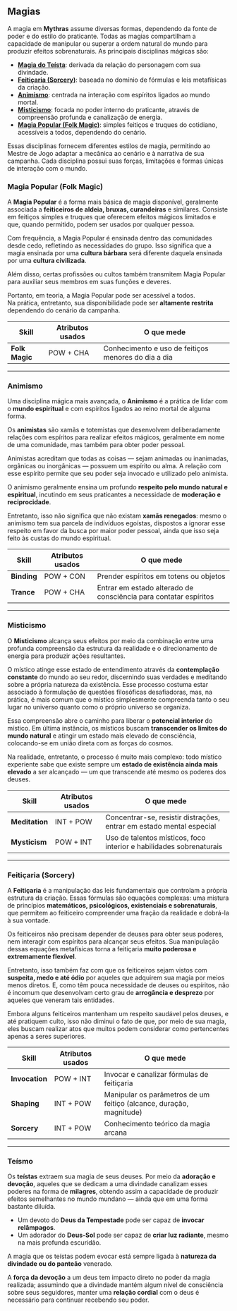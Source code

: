 ## Magias

A magia em **Mythras** assume diversas formas, dependendo da fonte de poder e do estilo do praticante. Todas as magias compartilham a capacidade de manipular ou superar a ordem natural do mundo para produzir efeitos sobrenaturais. As principais disciplinas mágicas são:

- [**Magia do Teísta**](#teísmo): derivada da relação do personagem com sua divindade.  
- [**Feitiçaria (Sorcery)**](#feitiçaria-sorcery): baseada no domínio de fórmulas e leis metafísicas da criação.  
- [**Animismo**](#animismo): centrada na interação com espíritos ligados ao mundo mortal.  
- [**Misticismo**](#misticismo): focada no poder interno do praticante, através de compreensão profunda e canalização de energia.  
- [**Magia Popular (Folk Magic)**](#magia-popular-folk-magic): simples feitiços e truques do cotidiano, acessíveis a todos, dependendo do cenário.

Essas disciplinas fornecem diferentes estilos de magia, permitindo ao Mestre de Jogo adaptar a mecânica ao cenário e à narrativa de sua campanha. Cada disciplina possui suas forças, limitações e formas únicas de interação com o mundo.
 

### Magia Popular (Folk Magic)

A **Magia Popular** é a forma mais básica de magia disponível, geralmente associada a **feiticeiros de aldeia, bruxas, curandeiras** e similares. Consiste em feitiços simples e truques que oferecem efeitos mágicos limitados e que, quando permitido, podem ser usados por qualquer pessoa.  

Com frequência, a Magia Popular é ensinada dentro das comunidades desde cedo, refletindo as necessidades do grupo. Isso significa que a magia ensinada por uma **cultura bárbara** será diferente daquela ensinada por uma **cultura civilizada**.  

Além disso, certas profissões ou cultos também transmitem Magia Popular para auxiliar seus membros em suas funções e deveres.  

Portanto, em teoria, a Magia Popular pode ser acessível a todos.  
Na prática, entretanto, sua disponibilidade pode ser **altamente restrita** dependendo do cenário da campanha.  

| Skill | Atributos usados | O que mede |
|-------|------------------|------------|
| **Folk Magic** | POW + CHA | Conhecimento e uso de feitiços menores do dia a dia 

---

### Animismo

Uma disciplina mágica mais avançada, o **Animismo** é a prática de lidar com o **mundo espiritual** e com espíritos ligados ao reino mortal de alguma forma.  

Os **animistas** são xamãs e totemistas que desenvolvem deliberadamente relações com espíritos para realizar efeitos mágicos, geralmente em nome de uma comunidade, mas também para obter poder pessoal.  

Animistas acreditam que todas as coisas — sejam animadas ou inanimadas, orgânicas ou inorgânicas — possuem um espírito ou alma. A relação com esse espírito permite que seu poder seja invocado e utilizado pelo animista.  

O animismo geralmente ensina um profundo **respeito pelo mundo natural e espiritual**, incutindo em seus praticantes a necessidade de **moderação e reciprocidade**.  

Entretanto, isso não significa que não existam **xamãs renegados**: mesmo o animismo tem sua parcela de indivíduos egoístas, dispostos a ignorar esse respeito em favor da busca por maior poder pessoal, ainda que isso seja feito às custas do mundo espiritual.  

| Skill | Atributos usados | O que mede |
|-------|------------------|------------|
| **Binding** | POW + CON | Prender espíritos em totens ou objetos |
| **Trance** | POW + CHA | Entrar em estado alterado de consciência para contatar espíritos |

---

### Misticismo

O **Misticismo** alcança seus efeitos por meio da combinação entre uma profunda compreensão da estrutura da realidade e o direcionamento de energia para produzir ações resultantes.  

O místico atinge esse estado de entendimento através da **contemplação constante** do mundo ao seu redor, discernindo suas verdades e meditando sobre a própria natureza da existência. Esse processo costuma estar associado à formulação de questões filosóficas desafiadoras, mas, na prática, é mais comum que o místico simplesmente compreenda tanto o seu lugar no universo quanto como o próprio universo se organiza.  

Essa compreensão abre o caminho para liberar o **potencial interior** do místico. Em última instância, os místicos buscam **transcender os limites do mundo natural** e atingir um estado mais elevado de consciência, colocando-se em união direta com as forças do cosmos.  

Na realidade, entretanto, o processo é muito mais complexo: todo místico experiente sabe que existe sempre um **estado de existência ainda mais elevado** a ser alcançado — um que transcende até mesmo os poderes dos deuses.  

| Skill | Atributos usados | O que mede |
|-------|------------------|------------|
| **Meditation** | INT + POW | Concentrar-se, resistir distrações, entrar em estado mental especial |
| **Mysticism** | POW + INT | Uso de talentos místicos, foco interior e habilidades sobrenaturais |

---

### Feitiçaria (Sorcery)

A **Feitiçaria** é a manipulação das leis fundamentais que controlam a própria estrutura da criação. Essas fórmulas são equações complexas: uma mistura de princípios **matemáticos, psicológicos, existenciais e sobrenaturais**, que permitem ao feiticeiro compreender uma fração da realidade e dobrá-la à sua vontade.  

Os feiticeiros não precisam depender de deuses para obter seus poderes, nem interagir com espíritos para alcançar seus efeitos. Sua manipulação dessas equações metafísicas torna a feitiçaria **muito poderosa e extremamente flexível**.  

Entretanto, isso também faz com que os feiticeiros sejam vistos com **suspeita, medo e até ódio** por aqueles que adquirem sua magia por meios menos diretos. E, como têm pouca necessidade de deuses ou espíritos, não é incomum que desenvolvam certo grau de **arrogância e desprezo** por aqueles que veneram tais entidades.  

Embora alguns feiticeiros mantenham um respeito saudável pelos deuses, e até pratiquem culto, isso não diminui o fato de que, por meio de sua magia, eles buscam realizar atos que muitos podem considerar como pertencentes apenas a seres superiores.  

| Skill | Atributos usados | O que mede |
|-------|------------------|------------|
| **Invocation** | POW + INT | Invocar e canalizar fórmulas de feitiçaria |
| **Shaping** | INT + POW | Manipular os parâmetros de um feitiço (alcance, duração, magnitude) |
| **Sorcery** | INT + POW | Conhecimento teórico da magia arcana |

---

### Teísmo

Os **teístas** extraem sua magia de seus deuses. Por meio da **adoração e devoção**, aqueles que se dedicam a uma divindade canalizam esses poderes na forma de **milagres**, obtendo assim a capacidade de produzir efeitos semelhantes no mundo mundano — ainda que em uma forma bastante diluída.  

- Um devoto do **Deus da Tempestade** pode ser capaz de **invocar relâmpagos**.  
- Um adorador do **Deus-Sol** pode ser capaz de **criar luz radiante**, mesmo na mais profunda escuridão.  

A magia que os teístas podem evocar está sempre ligada à **natureza da divindade ou do panteão** venerado.  

A **força da devoção** a um deus tem impacto direto no poder da magia realizada; assumindo que a divindade mantém algum nível de consciência sobre seus seguidores, manter uma **relação cordial** com o deus é necessário para continuar recebendo seu poder.  